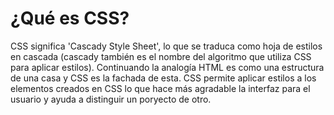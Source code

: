 # ¿Qué es CSS?

CSS significa 'Cascady Style Sheet', lo que se traduca como hoja de estilos en cascada (cascady también es el nombre del algoritmo que utiliza CSS para aplicar estilos). Continuando la analogía HTML es como una estructura de una casa y CSS es la fachada de esta. CSS permite aplicar estilos a los elementos creados en CSS lo que hace más agradable la interfaz para el usuario y ayuda a distinguir un poryecto de otro.
